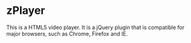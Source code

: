 zPlayer
=======

This is a HTML5 video player. It is a jQuery plugin that is compatible for major browsers, such as Chrome, Firefox and IE.  
